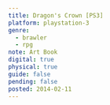 ```yaml
---
title: Dragon's Crown [PS3]
platform: playstation-3
genre:
  - brawler
  - rpg
note: Art Book
digital: true
physical: true
guide: false
pending: false
posted: 2014-02-11
---
```

